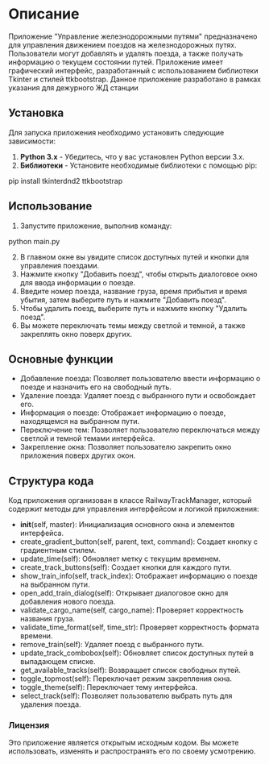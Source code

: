 # Описание

Приложение "Управление железнодорожными путями" предназначено для управления движением поездов на железнодорожных путях. Пользователи могут добавлять и удалять поезда, а также получать информацию о текущем состоянии путей. Приложение имеет графический интерфейс, разработанный с использованием библиотеки Tkinter и стилей ttkbootstrap.
Данное приложение разработано в рамках указания для дежурного ЖД станции

## Установка

Для запуска приложения необходимо установить следующие зависимости:

1. **Python 3.x** - Убедитесь, что у вас установлен Python версии 3.x.
2. **Библиотеки** - Установите необходимые библиотеки с помощью pip:

pip install tkinterdnd2 ttkbootstrap

## Использование

1. Запустите приложение, выполнив команду:


python main.py

2. В главном окне вы увидите список доступных путей и кнопки для управления поездами.
3. Нажмите кнопку "Добавить поезд", чтобы открыть диалоговое окно для ввода информации о поезде.
4. Введите номер поезда, название груза, время прибытия и время убытия, затем выберите путь и нажмите "Добавить поезд".
5. Чтобы удалить поезд, выберите путь и нажмите кнопку "Удалить поезд".
6. Вы можете переключать темы между светлой и темной, а также закреплять окно поверх других.

## Основные функции

* Добавление поезда: Позволяет пользователю ввести информацию о поезде и назначить его на свободный путь.
* Удаление поезда: Удаляет поезд с выбранного пути и освобождает его. 
* Информация о поезде: Отображает информацию о поезде, находящемся на выбранном пути. 
* Переключение тем: Позволяет пользователю переключаться между светлой и темной темами интерфейса. 
* Закрепление окна: Позволяет пользователю закрепить окно приложения поверх других окон.

## Структура кода

Код приложения организован в классе RailwayTrackManager, который содержит методы для управления интерфейсом и логикой приложения:

* __init__(self, master): Инициализация основного окна и элементов интерфейса. 
* create_gradient_button(self, parent, text, command): Создает кнопку с градиентным стилем. 
* update_time(self): Обновляет метку с текущим временем. 
* create_track_buttons(self): Создает кнопки для каждого пути. 
* show_train_info(self, track_index): Отображает информацию о поезде на выбранном пути. 
* open_add_train_dialog(self): Открывает диалоговое окно для добавления нового поезда. 
* validate_cargo_name(self, cargo_name): Проверяет корректность названия груза. 
* validate_time_format(self, time_str): Проверяет корректность формата времени. 
* remove_train(self): Удаляет поезд с выбранного пути. 
* update_track_combobox(self): Обновляет список доступных путей в выпадающем списке. 
* get_available_tracks(self): Возвращает список свободных путей. 
* toggle_topmost(self): Переключает режим закрепления окна. 
* toggle_theme(self): Переключает тему интерфейса. 
* select_track(self): Позволяет пользователю выбрать путь для удаления поезда.

### Лицензия

Это приложение является открытым исходным кодом. Вы можете использовать, изменять и распространять его по своему усмотрению.